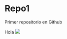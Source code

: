 # Repo1
Primer repositorio en Github 

Hola
![](https://www.google.com/url?sa=i&url=https%3A%2F%2Fwww.hogarmania.com%2Fmascotas%2Fgatos%2Fsalud%2Festrenimiento-gatitos-14902.html&psig=AOvVaw2mw6luFeiKXqBFgPK0lCVJ&ust=1648933689973000&source=images&cd=vfe&ved=0CAsQjRxqFwoTCLj7qPbi8_YCFQAAAAAdAAAAABAi)
